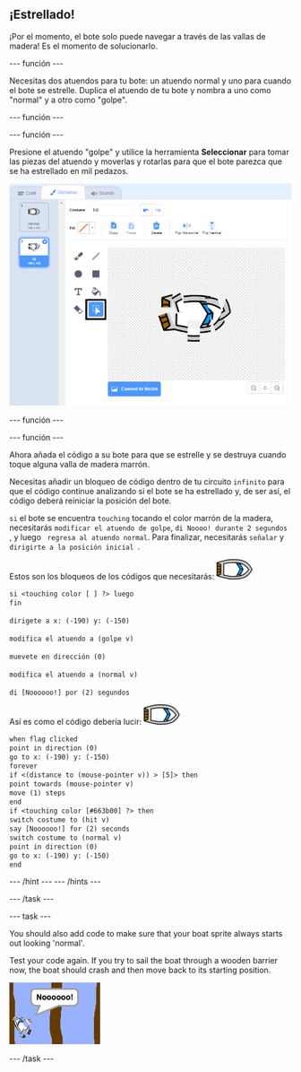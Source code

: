 ## ¡Estrellado!

¡Por el momento, el bote solo puede navegar a través de las vallas de madera! Es el momento de solucionarlo.

\--- función \---

Necesitas dos atuendos para tu bote: un atuendo normal y uno para cuando el bote se estrelle. Duplica el atuendo de tu bote y nombra a uno como "normal" y a otro como "golpe".

\--- función \---

\--- función \---

Presione el atuendo "golpe" y utilice la herramienta **Seleccionar** para tomar las piezas del atuendo y moverlas y rotarlas para que el bote parezca que se ha estrellado en mil pedazos.

![screenshot](images/boat-hit-costume-annotated.png)

\--- función \---

\--- función \---

Ahora añada el código a su bote para que se estrelle y se destruya cuando toque alguna valla de madera marrón.

Necesitas añadir un bloqueo de código dentro de tu circuito `infinito` para que el código continue analizando si el bote se ha estrellado y, de ser así, el código deberá reiniciar la posición del bote.

`si` el bote se encuentra `touching` tocando el color marrón de la madera, necesitarás `modificar el atuendo de golpe`, `di Noooo! durante 2 segundos `, y luego ` regresa al atuendo normal`. Para finalizar, necesitarás `señalar` y `dirigirte a la posición inicial `.

Estos son los bloqueos de los códigos que necesitarás: ![boat-sprite](images/boat_resize.png)

```blocks3
si <touching color [ ] ?> luego
fin

dirigete a x: (-190) y: (-150)

modifica el atuendo a (golpe v)

muevete en dirección (0)

modifica el atuendo a (normal v)

di [Noooooo!] por (2) segundos
```

Así es como el código debería lucir: ![boat-sprite](images/boat_resize.png)

```blocks3
when flag clicked
point in direction (0)
go to x: (-190) y: (-150)
forever
if <(distance to (mouse-pointer v)) > [5]> then
point towards (mouse-pointer v)
move (1) steps
end
if <touching color [#663b00] ?> then
switch costume to (hit v)
say [Noooooo!] for (2) seconds
switch costume to (normal v)
point in direction (0)
go to x: (-190) y: (-150)
end
```

\--- /hint \--- \--- /hints \---

\--- /task \---

\--- task \---

You should also add code to make sure that your boat sprite always starts out looking 'normal'.

Test your code again. If you try to sail the boat through a wooden barrier now, the boat should crash and then move back to its starting position.

![screenshot](images/boat-crash.png)

\--- /task \---